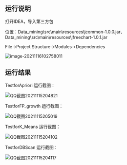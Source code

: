 ## 运行说明

打开IDEA，导入第三方包

位置：Data_mining\src\main\resources\jcommon-1.0.0.jar、Data_mining\src\main\resources\jfreechart-1.0.1.jar

File->Project Structure->Modules->Dependencies

![image-20211116102758011](C:\Users\HE\AppData\Roaming\Typora\typora-user-images\image-20211116102758011.png)

## 运行结果

TestforApriori 运行截图：

![QQ截图20211115204821](D:\桌面\QQ截图20211115204821.png)

TestforFP_growth 运行截图：

![QQ截图20211115205019](D:\桌面\QQ截图20211115205019.png)

TestforK_Means 运行截图：

![QQ截图20211115204102](D:\桌面\QQ截图20211115204102.png)

TestforDBScan 运行截图：

![QQ截图20211115204117](D:\桌面\QQ截图20211115204117.png)